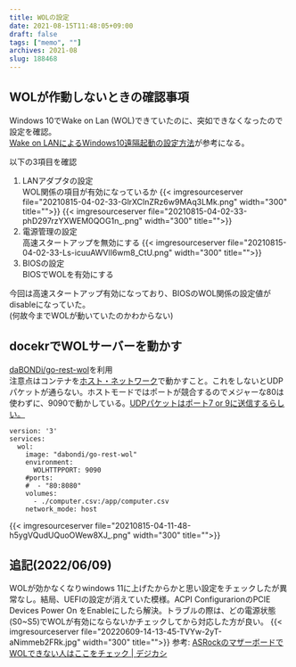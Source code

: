 ```yaml
---
title: WOLの設定
date: 2021-08-15T11:48:05+09:00
draft: false
tags: ["memo", ""]
archives: 2021-08
slug: 188468
---
```

## WOLが作動しないときの確認事項
Windows 10でWake on Lan (WOL)できていたのに、突如できなくなったので設定を確認。  
[Wake on LANによるWindows10遠隔起動の設定方法](https://n-archives.net/software/nwol/wol-pc-setting/)が参考になる。  

以下の3項目を確認
1. LANアダプタの設定  
WOL関係の項目が有効になっているか
{{< imgresourceserver file="20210815-04-02-33-GlrXClnZRz6w9MAq3LMk.png" width="300" title="">}}
{{< imgresourceserver file="20210815-04-02-33-phD297rzYXWEM0QOG1n_.png" width="300" title="">}}
2. 電源管理の設定  
高速スタートアップを無効にする
{{< imgresourceserver file="20210815-04-02-33-Ls-icuuAWVlI6wm8_CtU.png" width="300" title="">}}
3. BIOSの設定  
BIOSでWOLを有効にする

今回は高速スタートアップ有効になっており、BIOSのWOL関係の設定値がdisableになっていた。  
(何故今までWOLが動いていたのかわからない)

## docekrでWOLサーバーを動かす
[daBONDi/go-rest-wol](https://github.com/dabondi/go-rest-wol)を利用  
注意点はコンテナを[ホスト・ネットワーク](https://docs.docker.jp/network/host.html)で動かすこと。これをしないとUDPパケットが通らない。ホストモードではポートが競合するのでメジャーな80は使わずに、9090で動かしている。[UDPパケットはポート7 or 9に送信するらしい。](https://ja.wikipedia.org/wiki/Wake-on-LAN)
```
version: '3'
services:
  wol:
    image: "dabondi/go-rest-wol"
    environment: 
      WOLHTTPPORT: 9090
    #ports:
    #  - "80:8080"
    volumes:
      - ./computer.csv:/app/computer.csv
    network_mode: host
```
{{< imgresourceserver file="20210815-04-11-48-h5ygVQudUQuoOWew8XJ_.png" width="300" title="">}}

## 追記(2022/06/09)
WOLが効かなくなりwindows 11に上げたからかと思い設定をチェックしたが異常なし。結局、UEFIの設定が消えていた模様。ACPI ConfigurarionのPCIE Devices Power On をEnableにしたら解決。トラブルの際は、どの電源状態(S0~S5)でWOLが有効にならないかチェックしてから対応した方が良い。
{{< imgresourceserver file="20220609-14-13-45-TVYw-2yT-aNimmeb2FRk.jpg" width="300" title="">}}
 参考: [ASRockのマザーボードでWOLできない人はここをチェック | デジカシ](https://mimimopu.com/asrock-mb-wol/)